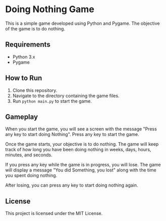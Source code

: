 # Doing Nothing Game

This is a simple game developed using Python and Pygame. The objective of the game is to do nothing.

## Requirements

- Python 3.x
- Pygame

## How to Run

1. Clone this repository.
2. Navigate to the directory containing the game files.
3. Run `python main.py` to start the game.

## Gameplay

When you start the game, you will see a screen with the message "Press any key to start doing Nothing". Press any key to start the game.

Once the game starts, your objective is to do nothing. The game will keep track of how long you have been doing nothing in weeks, days, hours, minutes, and seconds.

If you press any key while the game is in progress, you will lose. The game will display a message "You did Something, you lost" along with the time you spent doing nothing.

After losing, you can press any key to start doing nothing again.

## License

This project is licensed under the MIT License.
